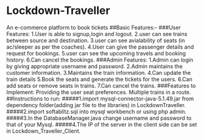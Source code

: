 # Lockdown-Traveller
An e-commerce platform to book tickets 
##Basic Features:- 
###User Features: 
1.User is able to signup,login and logout. 
2.user can see trains between source and destination. 
3.user can see avialability of seats (in ac/sleeper as per the coaches). 
4.User can give the passenger details and request for bookings. 
5.user can see the upcoming travels and booking history. 
6.Can cancel the bookings. 
###Admin Features: 
1.Admin can login by giving appropriate username and password. 
2.Admin maintains the customer information. 
3.Maintains the train information. 
4.Can update the train details 
5.Book the seats and generate the tickets for the users. 
6.Can add seats or remove seats in trains. 
7.Can cancel the trains. 
###Features to Implement: 
Providing the user seat preferences. 
Multiple trains in a route. 
##Instructions to run:
#####1.import mysql-connector-java-5.1.49.jar from dependency folder(adding jar file to the libraries) in LockdownTraveller. 
#####2.import softablitz.sql into mysql workbench or using php admin. 
#####3.In the DatabaseManager.java change username and password to that of your Mysql. 
#####4.The IP of the server in the client side can be set in Lockdown_Traveller_Client.
